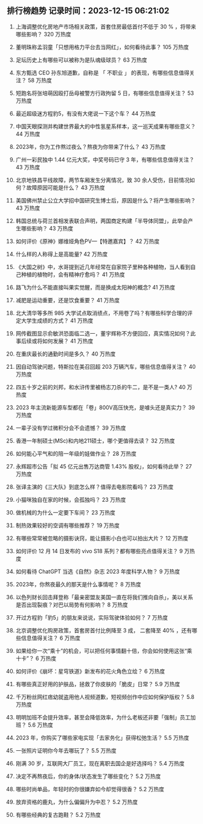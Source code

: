 
## 排行榜趋势 记录时间：2023-12-15 06:21:02
  
  1. 上海调整优化房地产市场相关政策，首套住房最低首付不低于 30 % ，将带来哪些影响？ 320 万热度
    
  2. 董明珠称孟羽童「只想用格力平台去当网红」，如何看待此事？ 105 万热度
    
  3. 足坛历史上有哪些可以被称为是队魂级球员？ 63 万热度
    
  4. 东方甄选  CEO  孙东旭道歉，自称是 「 不职业 」 的表现，有哪些信息值得关注？ 58 万热度
    
  5. 短跑名将张培萌因殴打岳母被警方行政拘留 5 日，有哪些信息值得关注？ 53 万热度
    
  6. 最近超级迷方程豹5，有没有大佬说一下这个车？ 44 万热度
    
  7. 中国天眼探测并构建世界最大的中性氢星系样本，这一巡天成果有哪些意义？ 44 万热度
    
  8. 2023年，你为工作熬过夜么？熬夜为你带来了什么？ 43 万热度
    
  9. 广州一彩民独中 1.44 亿元大奖，中奖号码已守 3 年，有哪些信息值得关注？ 43 万热度
    
  10. 北京地铁昌平线故障，两节车厢发生分离情况，致 30 余人受伤，目前情况如何？故障原因可能是什么？ 43 万热度
    
  11. 美国佛州禁止公立大学招中国研究生博士后，原因是什么？将产生哪些影响？ 43 万热度
    
  12. 韩国总统与荷兰首相发表联合声明，两国商定构建「半导体同盟」，此举会产生哪些影响？ 43 万热度
    
  13. 如何评价《原神》娜维娅角色PV—【特邀嘉宾】？ 42 万热度
    
  14. 什么样的人称得上是高能量? 42 万热度
    
  15. 《大国之树》中，水哥提到近几年经常在自家院子里种各种植物，当人看到自己种植的植物时，会有精神疗愈吗？ 41 万热度
    
  16. 路飞为什么不能直接叫果实觉醒，而是换成太阳神的概念? 41 万热度
    
  17. 减肥是运动重要，还是饮食重要？ 41 万热度
    
  18. 北大清华等多所 985 大学试点取消绩点，不用卷了吗？有哪些科学合理的评定大学生成绩的方式？ 41 万热度
    
  19. 网传截图显示俞敏洪恐面临二选一，董宇辉称不方便回应，真实情况如何？此事后续或将如何发展？ 41 万热度
    
  20. 在重庆最长的通勤时间是多久？ 40 万热度
    
  21. 因自动驾驶问题，特斯拉在美召回超 203 万辆汽车，哪些信息值得关注？ 40 万热度
    
  22. 四五十岁之前的刘邦，和水浒传里被杨志刀杀的牛二，是不是一类人? 40 万热度
    
  23. 2023 年主流新能源车型都在「卷」800V高压快充，是噱头还是真实力？ 39 万热度
    
  24. 一辈子没有学过微积分会不会遗憾？ 39 万热度
    
  25. 香港一年制硕士(MSc)和内地211硕士，哪个更值得去读？ 32 万热度
    
  26. 如何能心平气和的陪一年级的娃做作业？ 28 万热度
    
  27. 永辉超市公告「拟 45 亿元出售万达商管 1.43% 股权」，如何看待此举？ 27 万热度
    
  28. 张译主演的《三大队》到底怎么样？值得去电影院看吗？ 23 万热度
    
  29. 小猫咪独自在家的时候，会孤独吗？ 23 万热度
    
  30. 做机械的为什么一定要下车间？ 23 万热度
    
  31. 制热效果较好的空调有哪些推荐？ 19 万热度
    
  32. 有哪些常常被忽略的摄影诀窍，能让摄影小白也可以拍出大片？ 12 万热度
    
  33. 如何评价 12 月 14 日发布的 vivo S18 系列？都有哪些亮点值得关注？ 9 万热度
    
  34. 如何看待 ChatGPT 当选《自然》杂志 2023 年度科学人物？ 9 万热度
    
  35. 2023年，你熬夜最久的那天是什么事情呢？ 8 万热度
    
  36. 以色列财长回击拜登称「最亲密盟友美国一直在将我们推向自杀」，美以关系是否出现裂痕？对巴以局势有何影响？ 8 万热度
    
  37. 开过方程豹「豹5」的朋友来说说，实际驾驶体验如何？ 7 万热度
    
  38. 北京调整优化购房政策，首套房首付比例降至 3 成， 二套降至 40% ，还有哪些信息值得关注？ 6 万热度
    
  39. 如果给你一次“乘十”的机会，可以把任何事情翻十倍，你会如何使用这张“乘十卡”？ 6 万热度
    
  40. 如何评价《崩坏：星穹铁道》新发布的花火角色立绘？ 6 万热度
    
  41. 有哪些真正好用的护肤品，拯救了你皮肤的「脆皮」日常？ 5.9 万热度
    
  42. 千万粉丝网红痞幼就盗用他人视频道歉，短视频创作中应如何保护版权？ 5.8 万热度
    
  43. 明明加班不会提升效率，甚至会降低效率，为什么老板还非要「强制」员工加班？ 5.6 万热度
    
  44. 2023 年，你购买了哪些家电实现「去家务化」获得松弛生活？ 5.5 万热度
    
  45. 一张照片证明你今年去哪玩了？ 5.5 万热度
    
  46. 刚满 30 岁，互联网大厂员工，现在离职去国企是好选择吗？ 5.4 万热度
    
  47. 决定不再熬夜后，你的身体/状态发生了哪些变化？ 5.2 万热度
    
  48. 哪些时尚单品，年轻时的你很嫌弃如今却觉得很香？ 5.2 万热度
    
  49. 放弃资格的鹿丸，为什么偏偏升为中忍？ 5.2 万热度
    
  50. 有哪些经典的复古跑鞋？ 5.2 万热度
    